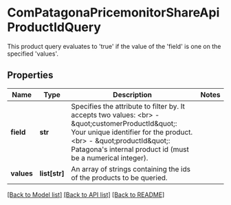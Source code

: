 # ComPatagonaPricemonitorShareApiProductIdQuery

This product query evaluates to 'true' if the value of the 'field' is one on the specified 'values'.
## Properties
Name | Type | Description | Notes
------------ | ------------- | ------------- | -------------
**field** | **str** | Specifies the attribute to filter by. It accepts two values: &lt;br&gt; - \&quot;customerProductId\&quot;: Your unique identifier for the product. &lt;br&gt; - \&quot;productId\&quot;: Patagona&#39;s internal product id (must be a numerical integer). | 
**values** | **list[str]** | An array of strings containing the ids of the products to be queried. | 

[[Back to Model list]](../README.md#documentation-for-models) [[Back to API list]](../README.md#documentation-for-api-endpoints) [[Back to README]](../README.md)


